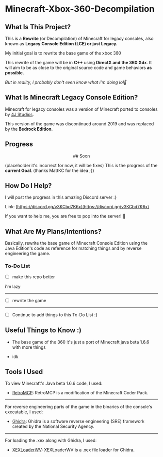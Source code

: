 # Minecraft-Xbox-360-Decompilation


## What Is This Project?
This is a **Rewrite** (or Decompilation) of Minecraft for legacy consoles, also known as **Legacy Console Edition (LCE) or just Legacy.**

My initial goal is to rewrite the base game of the xbox 360



This rewrite of the game will be in **C++** using **DirectX and the 360 Xdx**. It will aim to be as close to the original source code and game behaviors **as possible.**

_But in reality, I probably don't even know what I'm doing lol🦆_

## What Is Minecraft Legacy Console Edition?
Minecraft for legacy consoles was a version of Minecraft ported to consoles by [4J Studios][4j].

This version of the game was discontinued around 2019 and was replaced by the **Bedrock Edition.**

## Progress
<p align="center">
  ## Soon
</p>

(placeholder it's incorrect for now, it will be fixes)
This is the progress of the **current Goal**.
(thanks MattKC for the idea ;})
## How Do I Help?
I will post the progress in this amazing Discord server :}

Link: [https://discord.gg/v3KCbd7K6x](https://discord.gg/v3KCbd7K6x)

If you want to help me, you are free to pop into the server! 🙂

## What Are My Plans/Intentions?
Basically, rewrite the base game of Minecraft Console Edition using the Java Edition's code as reference for matching things and by reverse engineering the game.

### To-Do List
- [ ] make this repo better

i'm lazy

---
- [ ] rewrite the game

---

- [ ] Continue to add things to this To-Do List :}

## Useful Things to Know :)
- The base game of the 360 It's just a port of Minecraft java beta 1.6.6 with more things 

- idk




## Tools I Used
To view Minecraft's Java beta 1.6.6 code, I used:
* [RetroMCP][rmcp]: RetroMCP is a modification of the Minecraft Coder Pack.

---

For reverse engineering parts of the game in the binaries of the console's executable, I used: 
* [Ghidra][ghi]: Ghidra is a software reverse engineering (SRE) framework created by the National Security Agency.

---

For loading the .xex along with Ghidra, I used: 
* [XEXLoaderWV][xel]: XEXLoaderWV is a .xex file loader for Ghidra.


[rmcp]: https://github.com/MCPHackers/RetroMCP-Java
[ghi]: https://github.com/NationalSecurityAgency/ghidra
[xel]: https://github.com/zeroKilo/XEXLoaderWV
[4j]: https://www.4jstudios.com
[Todo]: https://github.com/AleBello7276/MC-LCE-Rewritten#to-do-list
